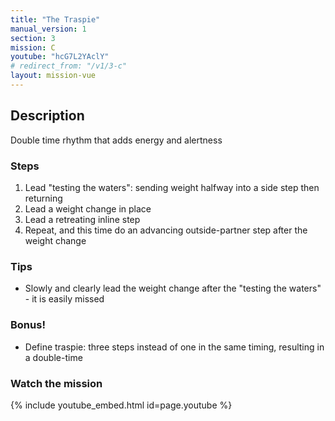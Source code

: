 ```yaml
---
title: "The Traspie"
manual_version: 1
section: 3
mission: C
youtube: "hcG7L2YAclY"
# redirect_from: "/v1/3-c"
layout: mission-vue
---
```




## Description

Double time rhythm that adds energy and alertness

### Steps

1. Lead "testing the waters": sending weight halfway into a side step then returning
2. Lead a weight change in place
3. Lead a retreating inline step
4. Repeat, and this time do an advancing outside-partner step after the weight change

### Tips

* Slowly and clearly lead the weight change after the "testing the waters" - it is easily missed

### Bonus! 

* Define traspie: three steps instead of one in the same timing, resulting in a double-time

### Watch the mission

{% include youtube_embed.html id=page.youtube %}


